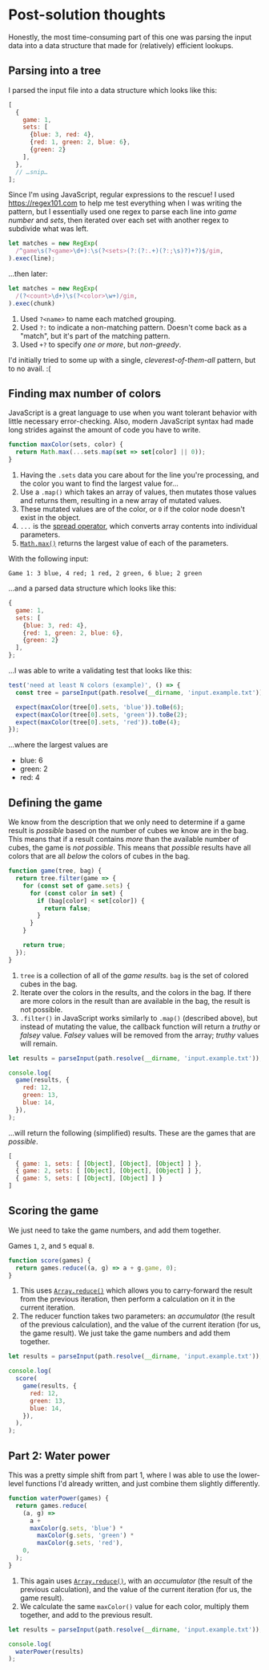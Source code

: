 # Post-solution thoughts

Honestly, the most time-consuming part of this one was parsing the input data into a data structure that made for (relatively) efficient lookups.

## Parsing into a tree

I parsed the input file into a data structure which looks like this:

```javascript
[
  {
    game: 1,
    sets: [
      {blue: 3, red: 4},
      {red: 1, green: 2, blue: 6},
      {green: 2}
    ],
  },
  // …snip…
];
```

Since I'm using JavaScript, regular expressions to the rescue! I used <https://regex101.com> to help me test everything when I was writing the pattern, but I essentially used one regex to parse each line into _game number_ and _sets_, then iterated over each set with another regex to subdivide what was left.

```javascript
let matches = new RegExp(
  /^game\s(?<game>\d+):\s(?<sets>(?:(?:.+)(?:;\s)?)+?)$/gim,
).exec(line);
```

…then later:

```javascript
let matches = new RegExp(
  /(?<count>\d+)\s(?<color>\w+)/gim,
).exec(chunk)
```

1. Used `?<name>` to name each matched grouping.
1. Used `?:` to indicate a non-matching pattern. Doesn't come back as a "match", but it's part of the matching pattern.
1. Used `+?` to specify _one or more_, but _non-greedy_.

I'd initially tried to some up with a single, _cleverest-of-them-all_ pattern, but to no avail. :(

## Finding max number of colors

JavaScript is a great language to use when you want tolerant behavior with little necessary error-checking. Also, modern JavaScript syntax had made long strides against the amount of code you have to write.

```javascript
function maxColor(sets, color) {
  return Math.max(...sets.map(set => set[color] || 0));
}
```

1. Having the `.sets` data you care about for the line you're processing, and the color you want to find the largest value for…
1. Use a `.map()` which takes an array of values, then mutates those values and returns them, resulting in a new array of mutated values.
1. These mutated values are of the color, or `0` if the color node doesn't exist in the object.
1. `...` is the [spread operator](https://developer.mozilla.org/en-US/docs/Web/JavaScript/Reference/Operators/Spread_syntax), which converts array contents into individual parameters.
1. [`Math.max()`](https://developer.mozilla.org/en-US/docs/Web/JavaScript/Reference/Global_Objects/Math/max) returns the largest value of each of the parameters.

With the following input:

```plain
Game 1: 3 blue, 4 red; 1 red, 2 green, 6 blue; 2 green
```

…and a parsed data structure which looks like this:

```javascript
{
  game: 1,
  sets: [
    {blue: 3, red: 4},
    {red: 1, green: 2, blue: 6},
    {green: 2}
  ],
};
```

…I was able to write a validating test that looks like this:

```javascript
test('need at least N colors (example)', () => {
  const tree = parseInput(path.resolve(__dirname, 'input.example.txt'));

  expect(maxColor(tree[0].sets, 'blue')).toBe(6);
  expect(maxColor(tree[0].sets, 'green')).toBe(2);
  expect(maxColor(tree[0].sets, 'red')).toBe(4);
});

```

…where the largest values are

* blue: 6
* green: 2
* red: 4

## Defining the game

We know from the description that we only need to determine if a game result is _possible_ based on the number of cubes we know are in the bag. This means that if a result contains _more_ than the available number of cubes, the game is _not possible_. This means that _possible_ results have all colors that are all _below_ the colors of cubes in the bag.

```javascript
function game(tree, bag) {
  return tree.filter(game => {
    for (const set of game.sets) {
      for (const color in set) {
        if (bag[color] < set[color]) {
          return false;
        }
      }
    }

    return true;
  });
}
```

1. `tree` is a collection of all of the _game results_. `bag` is the set of colored cubes in the bag.
1. Iterate over the colors in the results, and the colors in the bag. If there are more colors in the result than are available in the bag, the result is not possible.
1. `.filter()` in JavaScript works similarly to `.map()` (described above), but instead of mutating the value, the callback function will return a _truthy_ or _falsey_ value. _Falsey_ values will be removed from the array; _truthy_ values will remain.

```javascript
let results = parseInput(path.resolve(__dirname, 'input.example.txt'));

console.log(
  game(results, {
    red: 12,
    green: 13,
    blue: 14,
  }),
);
```

…will return the following (simplified) results. These are the games that are _possible_.

```javascript
[
  { game: 1, sets: [ [Object], [Object], [Object] ] },
  { game: 2, sets: [ [Object], [Object], [Object] ] },
  { game: 5, sets: [ [Object], [Object] ] }
]
```

## Scoring the game

We just need to take the game numbers, and add them together.

Games `1`, `2`, and `5` equal `8`.

```javascript
function score(games) {
  return games.reduce((a, g) => a + g.game, 0);
}
```

1. This uses [`Array.reduce()`](https://developer.mozilla.org/en-US/docs/Web/JavaScript/Reference/Global_Objects/Array/reduce) which allows you to carry-forward the result from the previous iteration, then perform a calculation on it in the current iteration.
1. The reducer function takes two parameters: an _accumulator_ (the result of the previous calculation), and the value of the current iteration (for us, the game result). We just take the game numbers and add them together.

```javascript
let results = parseInput(path.resolve(__dirname, 'input.example.txt'));

console.log(
  score(
    game(results, {
      red: 12,
      green: 13,
      blue: 14,
    }),
  ),
);
```

## Part 2: Water power

This was a pretty simple shift from part 1, where I was able to use the lower-level functions I'd already written, and just combine them slightly differently.

```javascript
function waterPower(games) {
  return games.reduce(
    (a, g) =>
      a +
      maxColor(g.sets, 'blue') *
        maxColor(g.sets, 'green') *
        maxColor(g.sets, 'red'),
    0,
  );
}
```

1. This again uses [`Array.reduce()`](https://developer.mozilla.org/en-US/docs/Web/JavaScript/Reference/Global_Objects/Array/reduce), with an _accumulator_ (the result of the previous calculation), and the value of the current iteration (for us, the game result).
1. We calculate the same `maxColor()` value for each color, multiply them together, and add to the previous result.

```javascript
let results = parseInput(path.resolve(__dirname, 'input.example.txt'));

console.log(
  waterPower(results)
);
```
